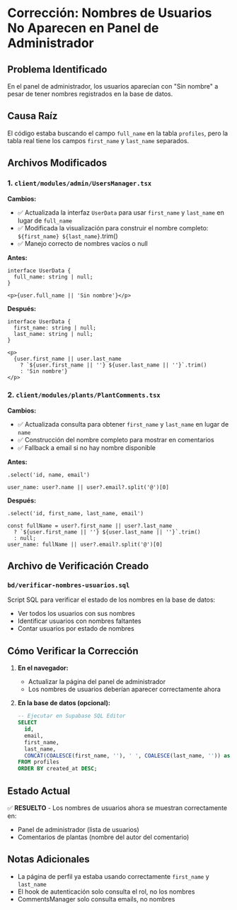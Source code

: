 # Corrección: Nombres de Usuarios No Aparecen en Panel de Administrador

## Problema Identificado
En el panel de administrador, los usuarios aparecían con "Sin nombre" a pesar de tener nombres registrados en la base de datos.

## Causa Raíz
El código estaba buscando el campo `full_name` en la tabla `profiles`, pero la tabla real tiene los campos `first_name` y `last_name` separados.

## Archivos Modificados

### 1. `client/modules/admin/UsersManager.tsx`
**Cambios:**
- ✅ Actualizada la interfaz `UserData` para usar `first_name` y `last_name` en lugar de `full_name`
- ✅ Modificada la visualización para construir el nombre completo: `${first_name} ${last_name}`.trim()
- ✅ Manejo correcto de nombres vacíos o null

**Antes:**
```tsx
interface UserData {
  full_name: string | null;
}

<p>{user.full_name || 'Sin nombre'}</p>
```

**Después:**
```tsx
interface UserData {
  first_name: string | null;
  last_name: string | null;
}

<p>
  {user.first_name || user.last_name 
    ? `${user.first_name || ''} ${user.last_name || ''}`.trim() 
    : 'Sin nombre'}
</p>
```

### 2. `client/modules/plants/PlantComments.tsx`
**Cambios:**
- ✅ Actualizada consulta para obtener `first_name` y `last_name` en lugar de `name`
- ✅ Construcción del nombre completo para mostrar en comentarios
- ✅ Fallback a email si no hay nombre disponible

**Antes:**
```tsx
.select('id, name, email')

user_name: user?.name || user?.email?.split('@')[0]
```

**Después:**
```tsx
.select('id, first_name, last_name, email')

const fullName = user?.first_name || user?.last_name
  ? `${user.first_name || ''} ${user.last_name || ''}`.trim()
  : null;
user_name: fullName || user?.email?.split('@')[0]
```

## Archivo de Verificación Creado

### `bd/verificar-nombres-usuarios.sql`
Script SQL para verificar el estado de los nombres en la base de datos:
- Ver todos los usuarios con sus nombres
- Identificar usuarios con nombres faltantes
- Contar usuarios por estado de nombres

## Cómo Verificar la Corrección

1. **En el navegador:**
   - Actualizar la página del panel de administrador
   - Los nombres de usuarios deberían aparecer correctamente ahora

2. **En la base de datos (opcional):**
   ```sql
   -- Ejecutar en Supabase SQL Editor
   SELECT 
     id, 
     email, 
     first_name, 
     last_name,
     CONCAT(COALESCE(first_name, ''), ' ', COALESCE(last_name, '')) as nombre_completo
   FROM profiles
   ORDER BY created_at DESC;
   ```

## Estado Actual
✅ **RESUELTO** - Los nombres de usuarios ahora se muestran correctamente en:
- Panel de administrador (lista de usuarios)
- Comentarios de plantas (nombre del autor del comentario)

## Notas Adicionales
- La página de perfil ya estaba usando correctamente `first_name` y `last_name`
- El hook de autenticación solo consulta el rol, no los nombres
- CommentsManager solo consulta emails, no nombres

